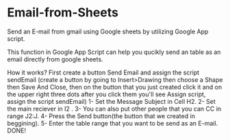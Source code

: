 # Email-from-Sheets
Send an E-mail from gmail using Google sheets by utilizing Google App script.

This function in Google App Script can help you qucikly send an table as an email directly from google sheets.

How it works?
First create a button Send Email and assign the script sendEmail 
(create a button by going to Insert>Drawing then choose a Shape then Save And Close, 
then on the button that you just created click it and on the upper right three dots after you click them you'll see Assign script, assign the script sendEmail)
1- Set the Message Subject in Cell H2.
2- Set the main reciever in I2 .
3- You can also put other people that you can CC in range J2:J.
4- Press the Send button(the button that we created in beggining).
5- Enter the table range that you want to be send as an E-mail.
DONE!
